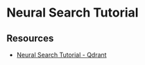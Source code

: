 # Neural Search Tutorial

## Resources

- [Neural Search Tutorial - Qdrant](https://qdrant.tech/articles/neural-search-tutorial/)
